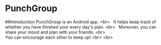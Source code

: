 # PunchGroup
##Introduction
PunchGroup is an Android app. \<br>  
It helps keep track of whether you have finished your every day's plan. \<br>  
Moreover, you can share your mood and plan with your friends. \<br>  
You can encourage each other to keep up!
\<br> \<br> 
